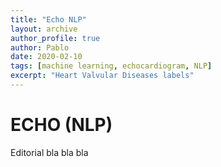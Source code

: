 ```yaml
---
title: "Echo NLP"
layout: archive
author_profile: true
author: Pablo
date: 2020-02-10
tags: [machine learning, echocardiogram, NLP]
excerpt: "Heart Valvular Diseases labels"
---
```

# ECHO (NLP)

Editorial bla bla bla